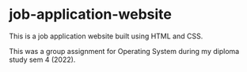 # job-application-website
This is a job application website built using HTML and CSS. 

This was a group assignment for Operating System during my diploma study sem 4 (2022). 
